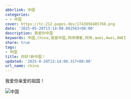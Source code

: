 ```yaml
---
abbrlink: 中国
categories:
- - 中国
cover: https://tc-212.pages.dev/1743856485768.png
date: '2025-05-20T13:14:00.082563+08:00'
description: 我爱你中国
keywords: 中国,China,我爱中国,阿伟博客,阿伟,awei,Awei,AWEI
share: true
tags:
- 中国
title: 你好!新中国！
updated: '2025-0-20T13:14:00.317+08:00'
url_name: china
---
```

我爱你亲爱的祖国！

![中国](https://tc-212.pages.dev/1743856485768.png)

